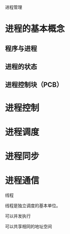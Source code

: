 
进程管理


# 进程的基本概念

## 程序与进程

## 进程的状态

## 进程控制块（PCB）

# 进程控制

# 进程调度

# 进程同步

# 进程通信







线程

线程是独立调度的基本单位。

可以并发执行

可以共享相同的地址空间